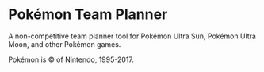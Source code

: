 # Pokémon Team Planner
A non-competitive team planner tool for Pokémon Ultra Sun, Pokémon Ultra Moon, and other Pokémon games.

Pokémon is &copy; of Nintendo, 1995-2017.
